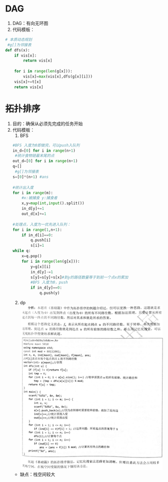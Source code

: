 # DAG
1. DAG：有向无环图
2. 代码模板：
```py
# 本质动态规划
 #g[]为邻接表
def dfs(x):
    if vis[x]:
        return vis[x]
    
    for i in range(len(g[x])):
        vis[x]=max(vis[x],dfs(g[x][i]))
    vis[x]+=t[x]
    return vis[x]

```
# 拓扑排序
1. 目的：确保从必须先完成的任务开始
2. 代码模板：
   1. BFS
   ```py
   #BFS 入度为0即做完，可以push入队列
   in_d=[0] for i in range(n+1)
    #统计食物链最末尾的点
   out_d=[0] for i in range(n+1)
   q=[]
    #g[]为邻接表
   s=[0]*(n+1) #ans

   #统计出入度
   for i in range(m):
       #x:被捕食 y:捕食者
       x,y=map(int,input().split())
       in_d[y]+=1
       out_d[x]+=1

   #处理点，入度为一优先进入队列：
   for i in range(1,n+1):
       if in_d[i]==0:
           q.push[i]
           s[i]=1
   while q:
       x=q.pop()
       for i in range(len(g[x])):
           y=g[x][i]
           in_d[y]-=1
           s[y]=s[y]+s[x]#到y的路径数量等于到前一个点x的累加
           #BFS 入度为0，push
           if in_d[y]==0:
               q.push(y)

   ```
   2. dp
   ![alt text](image-1.png)
   - 缺点：栈空间较大